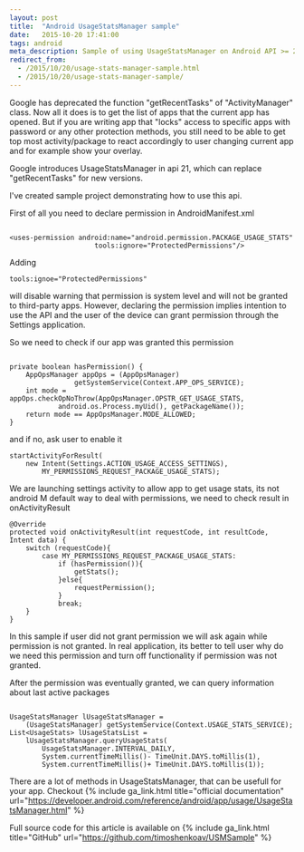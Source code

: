 ```yaml
---
layout: post
title:  "Android UsageStatsManager sample"
date:   2015-10-20 17:41:00
tags: android
meta_description: Sample of using UsageStatsManager on Android API >= 21
redirect_from:
  - /2015/10/20/usage-stats-manager-sample.html
  - /2015/10/20/usage-stats-manager-sample/
---
```


Google has deprecated the function "getRecentTasks" of "ActivityManager" class. Now all it does is to get the list of apps that the current app has opened. But if you are writing app that "locks" access to specific apps with password or any other protection methods, you still need to be able to get top most activity/package to react accordingly to user changing current app and for example show your overlay.

Google introduces UsageStatsManager in api 21, which can replace "getRecentTasks" for new versions.

I've created sample project demonstrating how to use this api.

First of all you need to declare permission in AndroidManifest.xml

```

<uses-permission android:name="android.permission.PACKAGE_USAGE_STATS"
                     tools:ignore="ProtectedPermissions"/>

```

Adding  

```
tools:ignoe="ProtectedPermissions"

```

will disable warning that permission is system level and will not be granted to third-party apps. However, declaring the permission implies intention to use the API and the user of the device can grant permission through the Settings application.

So we need to check if our app was granted this permission

```

private boolean hasPermission() {
    AppOpsManager appOps = (AppOpsManager)
                getSystemService(Context.APP_OPS_SERVICE);
    int mode = appOps.checkOpNoThrow(AppOpsManager.OPSTR_GET_USAGE_STATS,
            android.os.Process.myUid(), getPackageName());
    return mode == AppOpsManager.MODE_ALLOWED;
}

```

and if no, ask user to enable it

```
startActivityForResult(
    new Intent(Settings.ACTION_USAGE_ACCESS_SETTINGS), 
        MY_PERMISSIONS_REQUEST_PACKAGE_USAGE_STATS);
```

We are launching settings activity to allow app to get usage stats, its not android M default way to deal with permissions, we need to check result in onActivityResult

```
@Override
protected void onActivityResult(int requestCode, int resultCode, Intent data) {
    switch (requestCode){
        case MY_PERMISSIONS_REQUEST_PACKAGE_USAGE_STATS:
            if (hasPermission()){
                getStats();
            }else{
                requestPermission();
            }
            break;
    }
}
```

In this sample if user did not grant permission we will ask again while permission is not granted. In real application, its better to tell user why do we need this permission and turn off functionality if permission was not granted.

After the permission was eventually granted, we can query information about last active packages

```

UsageStatsManager lUsageStatsManager = 
    (UsageStatsManager) getSystemService(Context.USAGE_STATS_SERVICE);
List<UsageStats> lUsageStatsList = 
    lUsageStatsManager.queryUsageStats(
        UsageStatsManager.INTERVAL_DAILY, 
        System.currentTimeMillis()- TimeUnit.DAYS.toMillis(1),
        System.currentTimeMillis()+ TimeUnit.DAYS.toMillis(1));

```


There are a lot of methods in UsageStatsManager, that can be usefull for your app. Checkout {% include ga_link.html title="official documentation" url="https://developer.android.com/reference/android/app/usage/UsageStatsManager.html" %}

Full source code for this article is available on {% include ga_link.html title="GitHub" url="https://github.com/timoshenkoav/USMSample" %} 


